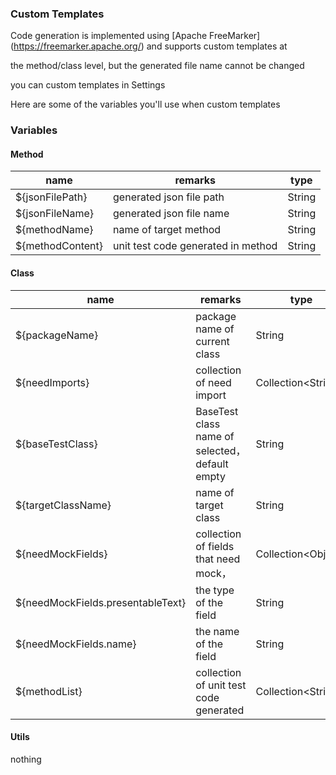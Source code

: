 ### Custom Templates
Code generation is implemented using [Apache FreeMarker] (https://freemarker.apache.org/) and supports custom templates at

the method/class level, but the generated file name cannot be changed

you can custom templates in Settings


Here are some of the variables you'll use when custom templates


### Variables

#### Method

| name             | remarks                            | type   |
| ---------------- | ---------------------------------- | ------ |
| ${jsonFilePath}  | generated json file path           | String |
| ${jsonFileName}  | generated json file name           | String |
| ${methodName}    | name of target method              | String |
| ${methodContent} | unit test code generated in method | String |


#### Class

| name               | remarks                       | type               |
| ------------------ | ----------------------------- | ------------------ |
| ${packageName}     | package name of current class | String             |
| ${needImports}     | collection of need import     | Collection&lt;String&gt; |
| ${baseTestClass}   | BaseTest class name of selected，default empty | String |
| ${targetClassName} | name of target class | String |
| ${needMockFields}  | collection of fields that need mock， | Collection&lt;Object&gt; |
| ${needMockFields.presentableText} | the type of the field                          | String                   |
| ${needMockFields.name} | the name of the field | String |
| ${methodList} | collection of unit test code generated | Collection&lt;String&gt; |

#### Utils

nothing
